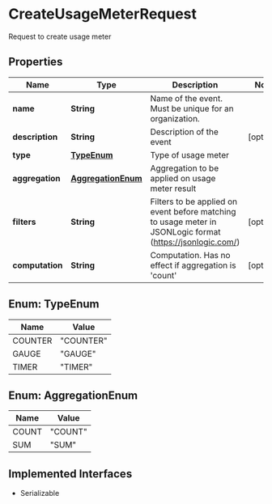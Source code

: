 

# CreateUsageMeterRequest

Request to create usage meter

## Properties

| Name | Type | Description | Notes |
|------------ | ------------- | ------------- | -------------|
|**name** | **String** | Name of the event. Must be unique for an organization. |  |
|**description** | **String** | Description of the event |  [optional] |
|**type** | [**TypeEnum**](#TypeEnum) | Type of usage meter |  |
|**aggregation** | [**AggregationEnum**](#AggregationEnum) | Aggregation to be applied on usage meter result |  |
|**filters** | **String** | Filters to be applied on event before matching to usage meter in JSONLogic format (https://jsonlogic.com/)  |  [optional] |
|**computation** | **String** | Computation. Has no effect if aggregation is &#39;count&#39; |  [optional] |



## Enum: TypeEnum

| Name | Value |
|---- | -----|
| COUNTER | &quot;COUNTER&quot; |
| GAUGE | &quot;GAUGE&quot; |
| TIMER | &quot;TIMER&quot; |



## Enum: AggregationEnum

| Name | Value |
|---- | -----|
| COUNT | &quot;COUNT&quot; |
| SUM | &quot;SUM&quot; |


## Implemented Interfaces

* Serializable


